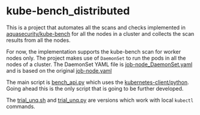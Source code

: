 # kube-bench_distributed

This is a project that automates all the scans and checks implemented in [aquasecurity/kube-bench](https://github.com/aquasecurity/kube-bench) for all the nodes in a cluster and collects the scan results from all the nodes.

For now, the implementation supports the kube-bench scan for worker nodes only. The project makes use of `DaemonSet` to run the pods in all the nodes of a cluster. The DaemonSet YAML file is [job-node_DaemonSet.yaml](https://github.com/daipayanb/kube-bench_distributed/blob/master/job-node_DaemonSet.yaml) and is based on the original [job-node.yaml](https://github.com/daipayanb/kube-bench_distributed/blob/master/job-node.yaml)

The main script is [bench_api.py](https://github.com/daipayanb/kube-bench_distributed/blob/master/bench_api.py) which uses the [kubernetes-client/python](https://github.com/kubernetes-client/python). Going ahead this is the only script that is going to be further developed.

The [trial_unq.sh](https://github.com/daipayanb/kube-bench_distributed/blob/master/trial_unq.sh) and [trial_unq.py](https://github.com/daipayanb/kube-bench_distributed/blob/master/trial_unq.py) are versions which work with local `kubectl` commands. 
